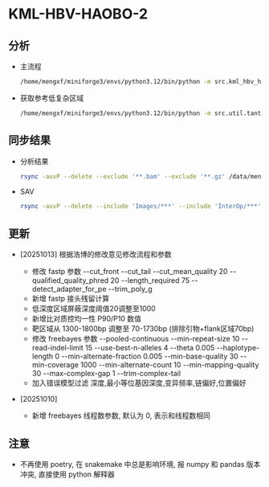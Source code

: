 # KML-HBV-HAOBO-2

## 分析

- 主流程

  ```bash
  /home/mengxf/miniforge3/envs/python3.12/bin/python -m src.kml_hbv_haobo_2 --input-tab /data/mengxf/Project/KML250829-HBVHAOBO-HWWKCAFX7/work/250829-input/input.hbv.tsv --output-dir /data/mengxf/Project/KML250829-HBVHAOBO-HWWKCAFX7/results/250829 --threads 32
  ```

- 获取参考低复杂区域

  ```bash
  /home/mengxf/miniforge3/envs/python3.12/bin/python -m src.util.tantan_lcr_extractor --input-fasta /data/mengxf/Project/KML250829-HBVHAOBO-HWWKCAFX7/work/250829-input/HAOBO-250829.fasta --output-bed /data/mengxf/Project/KML250829-HBVHAOBO-HWWKCAFX7/work/250829-input/low_cpx_region.bed --min-len 6
  ```

## 同步结果

- 分析结果

  ```bash
  rsync -auvP --delete --exclude '**.bam' --exclude '**.gz' /data/mengxf/Project/KML250829-HBVHAOBO-HWWKCAFX7/results/ /data/share/samba/public/bioinfo/KML250829-HBVHAOBO-HWWKCAFX7/results/
  ```

- SAV

  ```bash
  rsync -auvP --delete --include 'Images/***' --include 'InterOp/***' --include 'Thumbnail_Images/***' --include 'RunInfo.xml' --include 'RunParameters.xml' --exclude '*' /data/rawdata/illumina/NEXTseq500/250827_NB501947_0947_AHWWKCAFX7/ /data/share/samba/public/bioinfo/KML250829-HBVHAOBO-HWWKCAFX7/250827_NB501947_0947_AHWWKCAFX7/
  ```

## 更新

- [20251013] 根据浩博的修改意见修改流程和参数
  - 修改 fastp 参数 --cut_front --cut_tail --cut_mean_quality 20 --qualified_quality_phred 20 --length_required 75 --detect_adapter_for_pe --trim_poly_g
  - 新增 fastp 接头残留计算
  - 低深度区域屏蔽深度阈值20调整至1000
  - 新增比对质控均一性 P90/P10 数值
  - 靶区域从 1300-1800bp 调整至 70-1730bp (排除引物+flank区域70bp)
  - 修改 freebayes 参数 --pooled-continuous --min-repeat-size 10 --read-indel-limit 15 --use-best-n-alleles 4 --theta 0.005 --haplotype-length 0 --min-alternate-fraction 0.005 --min-base-quality 30 --min-coverage 1000 --min-alternate-count 10 --min-mapping-quality 30 --max-complex-gap 1 --trim-complex-tail
  - 加入错误模型过滤 深度,最小等位基因深度,变异频率,链偏好,位置偏好

- [20251010]
  - 新增 freebayes 线程数参数, 默认为 0, 表示和线程数相同

## 注意

- 不再使用 poetry, 在 snakemake 中总是影响环境, 报 numpy 和 pandas 版本冲突, 直接使用 python 解释器
